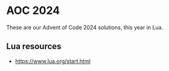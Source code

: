 # AOC 2024
These are our Advent of Code 2024 solutions, this year in Lua.

## Lua resources
* https://www.lua.org/start.html
